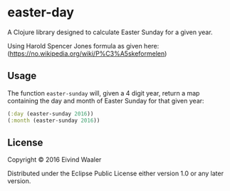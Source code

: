 # easter-day

A Clojure library designed to calculate Easter Sunday for a given year.

Using Harold Spencer Jones formula as given here:
(https://no.wikipedia.org/wiki/P%C3%A5skeformelen)

## Usage

The function `easter-sunday` will, given a 4 digit year, return a map containing the
day and month of Easter Sunday for that given year:
```clojure
(:day (easter-sunday 2016))
(:month (easter-sunday 2016))
```

## License

Copyright © 2016 Eivind Waaler

Distributed under the Eclipse Public License either version 1.0 or any later version.
